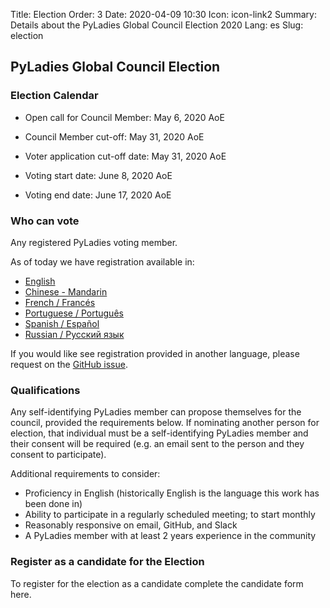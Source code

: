 Title: Election
Order: 3
Date: 2020-04-09 10:30
Icon: icon-link2
Summary: Details about the PyLadies Global Council Election 2020
Lang: es
Slug: election

## PyLadies Global Council Election

### Election Calendar

- Open call for Council Member: May 6, 2020 AoE
- Council Member cut-off: May 31, 2020 AoE

- Voter application cut-off date: May 31, 2020 AoE
- Voting start date: June 8, 2020 AoE
- Voting end date: June 17, 2020 AoE

### Who can vote

Any registered PyLadies voting member.

As of today we have registration available in:

- [English](https://forms.gle/f3M4JUzA7JH48Swo8)
- [Chinese - Mandarin](https://docs.google.com/forms/d/e/1F[IpQLSfUMzknSnq55KRpDYuJh2dWUt5r3hjvete-2jHgqSgSWWTo-w/viewform?usp=sf_link)
- [French / Francés](https://docs.google.com/forms/d/e/1F[IpQLSciDGjrh0m66Oa-o-qZH5jYdXFKcpEOjeSoC4IaebY22ofOXA/viewform?usp=sf_link)
- [Portuguese / Português](https://forms.gle/9AdTdBr67ikiAFXSA)
- [Spanish / Español](https://forms.gle/CaDhPsjLgEmrqV7RA)
- [Russian / Русский язык](https://docs.google.com/forms/d/e/1FAIpQLScs5W-ujSTs4tkd_85LJ0Nr5UTgpsyJv0kBUaadk7fKbVSUrA/viewform?usp=sf_link)

If you would like see registration provided in another language, please request
on the [GitHub issue](https://github.com/pyladies/global-organizing/issues/54).

### Qualifications

Any self-identifying PyLadies member can propose themselves for the council, provided the requirements below. If nominating another person for election, that individual must be a self-identifying PyLadies member and their consent will be required (e.g. an email sent to the person and they consent to participate).

Additional requirements to consider:

- Proficiency in English (historically English is the language this work has been done in)
- Ability to participate in a regularly scheduled meeting; to start monthly
- Reasonably responsive on email, GitHub, and Slack
- A PyLadies member with at least 2 years experience in the community

### Register as a candidate for the Election

To register for the election as a candidate complete the candidate form here.
